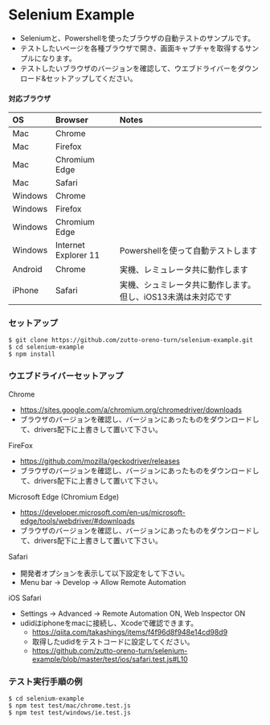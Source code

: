 # Selenium Example

- Seleniumと、Powershellを使ったブラウザの自動テストのサンプルです。
- テストしたいページを各種ブラウザで開き、画面キャプチャを取得するサンプルになります。
- テストしたいブラウザのバージョンを確認して、ウエブドライバーをダウンロード&セットアップしてください。

#### 対応ブラウザ

| OS | Browser | Notes |
| :---- | :---- | :---- |
| Mac | Chrome | |
| Mac | Firefox | |
| Mac | Chromium Edge | |
| Mac | Safari | |
| Windows | Chrome | |
| Windows | Firefox | |
| Windows | Chromium Edge | |
| Windows | Internet Explorer 11 | Powershellを使って自動テストします |
| Android | Chrome | 実機、レミュレータ共に動作します |
| iPhone | Safari | 実機、シュミレータ共に動作します。但し、iOS13未満は未対応です |

### セットアップ

```
$ git clone https://github.com/zutto-oreno-turn/selenium-example.git
$ cd selenium-example
$ npm install
```

### ウエブドライバーセットアップ

Chrome
 - https://sites.google.com/a/chromium.org/chromedriver/downloads
 - ブラウザのバージョンを確認し、バージョンにあったものをダウンロードして、drivers配下に上書きして置いて下さい。

FireFox
 - https://github.com/mozilla/geckodriver/releases
 - ブラウザのバージョンを確認し、バージョンにあったものをダウンロードして、drivers配下に上書きして置いて下さい。

Microsoft Edge (Chromium Edge)
 - https://developer.microsoft.com/en-us/microsoft-edge/tools/webdriver/#downloads
 - ブラウザのバージョンを確認し、バージョンにあったものをダウンロードして、drivers配下に上書きして置いて下さい。

Safari
 - 開発者オプションを表示して以下設定をして下さい。
 - Menu bar -> Develop -> Allow Remote Automation

iOS Safari
 - Settings -> Advanced -> Remote Automation ON, Web Inspector ON
 - udidはiphoneをmacに接続し、Xcodeで確認できます。
   - https://qiita.com/takashings/items/f4f96d8f948e14cd98d9
   - 取得したudidをテストコードに設定してください。
   - https://github.com/zutto-oreno-turn/selenium-example/blob/master/test/ios/safari.test.js#L10

### テスト実行手順の例
```
$ cd selenium-example
$ npm test test/mac/chrome.test.js
$ npm test test/windows/ie.test.js
```

